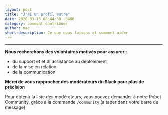 ```yaml
---
layout: post
title: "J'ai un profil autre"
date: 2020-03-15 08:44:38 -0400
category: comment-contribuer
author: mac
short-description: Ce que nous faisons et comment aider
---
```


-----

**Nous recherchons des volontaires motivés pour assurer :**
- du support et et dl'assistance au déploiement
- de la mise en relation
- de la communication

**Merci de vous rapprocher des modérateurs du Slack pour plus de précision**

Pour obtenir la liste des modérateurs, vous pouvez demander à notre Robot Community, grâce à la commande `/community` (à taper dans votre barre de message)


